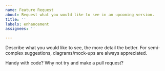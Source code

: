 ```yaml
---
name: Feature Request
about: Request what you would like to see in an upcoming version.
title: ''
labels: enhancement
assignees: ''

---
```


Describe what you would like to see, the more detail the better. For semi-complex suggestions, diagrams/mock-ups are always appreciated.

Handy with code? Why not try and make a pull request?
